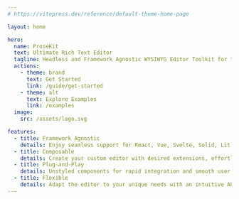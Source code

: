 ```yaml
---
# https://vitepress.dev/reference/default-theme-home-page

layout: home

hero:
  name: ProseKit
  text: Ultimate Rich Text Editor
  tagline: Headless and Framework Agnostic WYSIWYG Editor Toolkit for the Web.
  actions:
    - theme: brand
      text: Get Started
      link: /guide/get-started
    - theme: alt
      text: Explore Examples
      link: /examples
  image:
    src: /assets/logo.svg

features:
  - title: Framework Agnostic
    details: Enjoy seamless support for React, Vue, Svelte, Solid, Lit and vanilla JS.
  - title: Composable
    details: Create your custom editor with desired extensions, effortlessly overriding any behavior.
  - title: Plug-and-Play
    details: Unstyled components for rapid integration and smooth user experience.
  - title: Flexible
    details: Adapt the editor to your unique needs with an intuitive API.
---
```


<script setup>
import { DemoEditor } from './.vitepress/components/demo-editor-dynamic'
</script>

<DemoEditor />

<style>
.VPHero.has-image * {
  text-wrap: balance;
}

.VPHero.has-image .main .name {
  max-width: 100%;
}

.VPHero.has-image .main .text {
  max-width: 100%;
}

.VPHero.has-image .main .tagline {
  max-width: 100%;
}

@media (min-width: 960px) {
  .VPHero.has-image .text {
    font-size: 50px;
  }

  .VPHero.has-image .VPImage {
    max-width: 100%;
    max-height: 100%;
    height: 300px;
    padding-left: 32px;
  }

  .VPHero.has-image .image-container {
    transform: translate(0px, -32px);
  }
}
</style>
